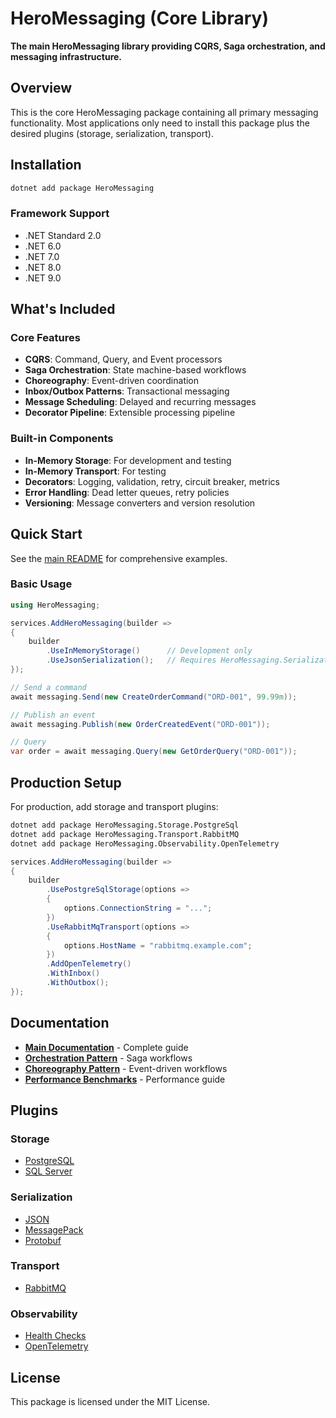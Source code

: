 # HeroMessaging (Core Library)

**The main HeroMessaging library providing CQRS, Saga orchestration, and messaging infrastructure.**

## Overview

This is the core HeroMessaging package containing all primary messaging functionality. Most applications only need to install this package plus the desired plugins (storage, serialization, transport).

## Installation

```bash
dotnet add package HeroMessaging
```

### Framework Support

- .NET Standard 2.0
- .NET 6.0
- .NET 7.0
- .NET 8.0
- .NET 9.0

## What's Included

### Core Features
- **CQRS**: Command, Query, and Event processors
- **Saga Orchestration**: State machine-based workflows
- **Choreography**: Event-driven coordination
- **Inbox/Outbox Patterns**: Transactional messaging
- **Message Scheduling**: Delayed and recurring messages
- **Decorator Pipeline**: Extensible processing pipeline

### Built-in Components
- **In-Memory Storage**: For development and testing
- **In-Memory Transport**: For testing
- **Decorators**: Logging, validation, retry, circuit breaker, metrics
- **Error Handling**: Dead letter queues, retry policies
- **Versioning**: Message converters and version resolution

## Quick Start

See the [main README](../../README.md) for comprehensive examples.

### Basic Usage

```csharp
using HeroMessaging;

services.AddHeroMessaging(builder =>
{
    builder
        .UseInMemoryStorage()      // Development only
        .UseJsonSerialization();   // Requires HeroMessaging.Serialization.Json
});

// Send a command
await messaging.Send(new CreateOrderCommand("ORD-001", 99.99m));

// Publish an event
await messaging.Publish(new OrderCreatedEvent("ORD-001"));

// Query
var order = await messaging.Query(new GetOrderQuery("ORD-001"));
```

## Production Setup

For production, add storage and transport plugins:

```bash
dotnet add package HeroMessaging.Storage.PostgreSql
dotnet add package HeroMessaging.Transport.RabbitMQ
dotnet add package HeroMessaging.Observability.OpenTelemetry
```

```csharp
services.AddHeroMessaging(builder =>
{
    builder
        .UsePostgreSqlStorage(options =>
        {
            options.ConnectionString = "...";
        })
        .UseRabbitMqTransport(options =>
        {
            options.HostName = "rabbitmq.example.com";
        })
        .AddOpenTelemetry()
        .WithInbox()
        .WithOutbox();
});
```

## Documentation

- **[Main Documentation](../../README.md)** - Complete guide
- **[Orchestration Pattern](../../docs/orchestration-pattern.md)** - Saga workflows
- **[Choreography Pattern](../../docs/choreography-pattern.md)** - Event-driven workflows
- **[Performance Benchmarks](../../docs/PERFORMANCE_BENCHMARKS.md)** - Performance guide

## Plugins

### Storage
- [PostgreSQL](../HeroMessaging.Storage.PostgreSql/README.md)
- [SQL Server](../HeroMessaging.Storage.SqlServer/README.md)

### Serialization
- [JSON](../HeroMessaging.Serialization.Json/README.md)
- [MessagePack](../HeroMessaging.Serialization.MessagePack/README.md)
- [Protobuf](../HeroMessaging.Serialization.Protobuf/README.md)

### Transport
- [RabbitMQ](../HeroMessaging.Transport.RabbitMQ/README.md)

### Observability
- [Health Checks](../HeroMessaging.Observability.HealthChecks/README.md)
- [OpenTelemetry](../HeroMessaging.Observability.OpenTelemetry/README.md)

## License

This package is licensed under the MIT License.
